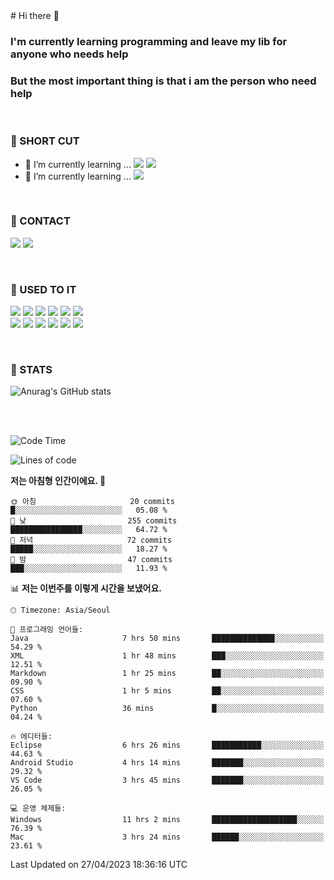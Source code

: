 <div>
# Hi there 👋

### I'm currently learning programming and leave my lib for anyone who needs help
### But the most important thing is that i am the person who need help

<br>

### 🚀 SHORT CUT

- 🔭 I’m currently learning ... <img src="https://img.shields.io/badge/Python-3776AB?style=plastic&logo=Python&logoColor=white"> <img src="https://img.shields.io/badge/C-A8B9CC?style=plastic&logo=C&logoColor=white">
- 🌱 I’m currently learning ... <img src="https://img.shields.io/badge/Tensorflow-FF6F00?style=plastic&logo=TensorFlow&logoColor=white">

<br>

### 📧 CONTACT
<a href="https://www.instagram.com/das_fef" target="_blank"><img src="https://img.shields.io/badge/Instagram-E4405F?style=plastic&logo=Instagram&logoColor=white"></a>
<img src="https://img.shields.io/badge/mealhouse3377@gmail.com-EA4335?style=plastic&logo=Gmail&logoColor=white">

<br>

### 📖 USED TO IT

<img src="https://img.shields.io/badge/Python-3776AB?style=plastic&logo=Python&logoColor=white"> <img src="https://img.shields.io/badge/C-A8B9CC?style=plastic&logo=C&logoColor=white"> <img src="https://img.shields.io/badge/Java-007396?style=plastic&logo=OpenJDK&logoColor=white"> <img src="https://img.shields.io/badge/Django-092E20?style=plastic&logo=Django&logoColor=white"> <img src="https://img.shields.io/badge/Tensorflow-FF6F00?style=plastic&logo=TensorFlow&logoColor=white"> <img src="https://img.shields.io/badge/R-276DC3?style=plastic&logo=R&logoColor=white"><br> 
<img src="https://img.shields.io/badge/MySql-4479A1?style=plastic&logo=MySql&logoColor=white"> <img src="https://img.shields.io/badge/MariaDB-003545?style=plastic&logo=MariaDB&logoColor=white"> <img src="https://img.shields.io/badge/Oracle-F80000?style=plastic&logo=Oracle&logoColor=white"> <img src="https://img.shields.io/badge/Jupyter-F37626?style=plastic&logo=Jupyter&logoColor=white"> <img src="https://img.shields.io/badge/Qt-41CD52?style=plastic&logo=Qt&logoColor=white"> <img src="https://img.shields.io/badge/SQLite-003B57?style=plastic&logo=SQLite&logoColor=white">

<br>

### 🔢 STATS
![Anurag's GitHub stats](https://github-readme-stats.vercel.app/api?username=dasfef&show_icons=true&theme=great-gatsby)

</div>

<br>
<br>

<!--START_SECTION:waka-->
![Code Time](http://img.shields.io/badge/Code%20Time-49%20hrs%2036%20mins-blue)

![Lines of code](https://img.shields.io/badge/%EC%A0%80%EB%8A%94%20%EC%97%AC%ED%83%9C%EA%B9%8C%EC%A7%80%20-4.3%20million%20%EC%A4%84%EC%9D%98%20%EC%BD%94%EB%93%9C%EB%A5%BC%20%EC%9E%91%EC%84%B1%ED%96%88%EC%96%B4%EC%9A%94.-blue)

**저는 아침형 인간이에요. 🐤** 

```text
🌞 아침                     20 commits          █░░░░░░░░░░░░░░░░░░░░░░░░   05.08 % 
🌆 낮　                     255 commits         ████████████████░░░░░░░░░   64.72 % 
🌃 저녁                     72 commits          █████░░░░░░░░░░░░░░░░░░░░   18.27 % 
🌙 밤　                     47 commits          ███░░░░░░░░░░░░░░░░░░░░░░   11.93 % 
```


📊 **저는 이번주를 이렇게 시간을 보냈어요.** 

```text
🕑︎ Timezone: Asia/Seoul

💬 프로그래밍 언어들: 
Java                     7 hrs 50 mins       ██████████████░░░░░░░░░░░   54.29 % 
XML                      1 hr 48 mins        ███░░░░░░░░░░░░░░░░░░░░░░   12.51 % 
Markdown                 1 hr 25 mins        ██░░░░░░░░░░░░░░░░░░░░░░░   09.90 % 
CSS                      1 hr 5 mins         ██░░░░░░░░░░░░░░░░░░░░░░░   07.60 % 
Python                   36 mins             █░░░░░░░░░░░░░░░░░░░░░░░░   04.24 % 

🔥 에디터들: 
Eclipse                  6 hrs 26 mins       ███████████░░░░░░░░░░░░░░   44.63 % 
Android Studio           4 hrs 14 mins       ███████░░░░░░░░░░░░░░░░░░   29.32 % 
VS Code                  3 hrs 45 mins       ███████░░░░░░░░░░░░░░░░░░   26.05 % 

💻 운영 체제들: 
Windows                  11 hrs 2 mins       ███████████████████░░░░░░   76.39 % 
Mac                      3 hrs 24 mins       ██████░░░░░░░░░░░░░░░░░░░   23.61 % 
```


 Last Updated on 27/04/2023 18:36:16 UTC
<!--END_SECTION:waka-->
